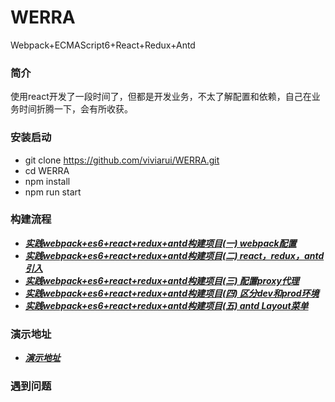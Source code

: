 # WERRA
Webpack+ECMAScript6+React+Redux+Antd

### 简介
使用react开发了一段时间了，但都是开发业务，不太了解配置和依赖，自己在业务时间折腾一下，会有所收获。

### 安装启动
+ git clone https://github.com/viviarui/WERRA.git
+ cd WERRA
+ npm install
+ npm run start

### 构建流程
+ [***实践webpack+es6+react+redux+antd构建项目(一) webpack配置***](https://blog.csdn.net/zr15829039341/article/details/85252846)
+ [***实践webpack+es6+react+redux+antd构建项目(二) react，redux，antd引入***](https://blog.csdn.net/zr15829039341/article/details/85267165)
+ [***实践webpack+es6+react+redux+antd构建项目(三) 配置proxy代理***](https://blog.csdn.net/zr15829039341/article/details/85321441)
+ [***实践webpack+es6+react+redux+antd构建项目(四) 区分dev和prod环境***](https://blog.csdn.net/zr15829039341/article/details/85787545)
+ [***实践webpack+es6+react+redux+antd构建项目(五) antd Layout菜单***](https://blog.csdn.net/zr15829039341/article/details/86094501)

### 演示地址
+ [***演示地址***](https://dist-jpa6oqu6e.now.sh)

### 遇到问题
